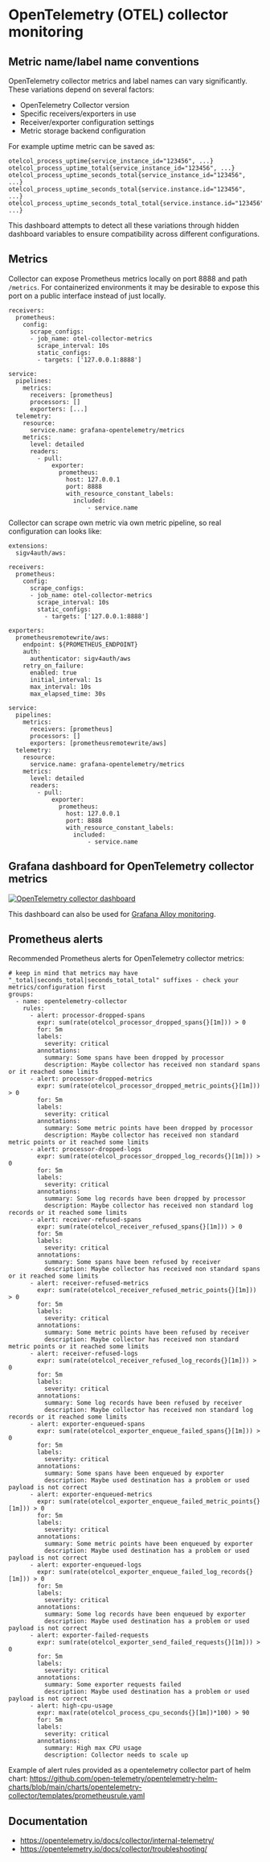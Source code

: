 # OpenTelemetry (OTEL) collector monitoring

## Metric name/label name conventions

OpenTelemetry collector metrics and label names can vary significantly. These variations depend on several factors:

- OpenTelemetry Collector version
- Specific receivers/exporters in use
- Receiver/exporter configuration settings
- Metric storage backend configuration

For example uptime metric can be saved as:
```
otelcol_process_uptime{service_instance_id="123456", ...}
otelcol_process_uptime_total{service_instance_id="123456", ...}
otelcol_process_uptime_seconds_total{service_instance_id="123456", ...}
otelcol_process_uptime_seconds_total{service.instance.id="123456", ...}
otelcol_process_uptime_seconds_total_total{service.instance.id="123456", ...}
```

This dashboard attempts to detect all these variations through hidden dashboard variables 
to ensure compatibility across different configurations.

## Metrics

Collector can expose Prometheus metrics locally on port 8888 and path 
`/metrics`. For containerized environments it may be desirable to expose this 
port on a public interface instead of just locally.

```
receivers:
  prometheus:
    config:
      scrape_configs:
      - job_name: otel-collector-metrics
        scrape_interval: 10s
        static_configs:
        - targets: ['127.0.0.1:8888']

service:
  pipelines:
    metrics:
      receivers: [prometheus]
      processors: []
      exporters: [...]
  telemetry:
    resource:
      service.name: grafana-opentelemetry/metrics
    metrics:
      level: detailed
      readers:
        - pull:
            exporter:
              prometheus:
                host: 127.0.0.1
                port: 8888
                with_resource_constant_labels:
                  included:
                      - service.name
```

Collector can scrape own metric via own metric pipeline, so real configuration 
can looks like:
```
extensions:
  sigv4auth/aws:

receivers:
  prometheus:
    config:
      scrape_configs:
      - job_name: otel-collector-metrics
        scrape_interval: 10s
        static_configs:
          - targets: ['127.0.0.1:8888']

exporters:
  prometheusremotewrite/aws:
    endpoint: ${PROMETHEUS_ENDPOINT}
    auth:
      authenticator: sigv4auth/aws
    retry_on_failure:
      enabled: true
      initial_interval: 1s
      max_interval: 10s
      max_elapsed_time: 30s

service:
  pipelines:
    metrics:
      receivers: [prometheus]
      processors: []
      exporters: [prometheusremotewrite/aws]
  telemetry:
    resource:
      service.name: grafana-opentelemetry/metrics
    metrics:
      level: detailed
      readers:
        - pull:
            exporter:
              prometheus:
                host: 127.0.0.1
                port: 8888
                with_resource_constant_labels:
                  included:
                      - service.name
```

## Grafana dashboard for OpenTelemetry collector metrics

[![OpenTelemetry collector dashboard](dashboard/opentelemetry-collector-dashboard.png)](https://github.com/monitoringartist/opentelemetry-collector-monitoring/tree/main/dashboard)

This dashboard can also be used for [Grafana Alloy monitoring](doc/grafana-alloy-monitoring.md).

## Prometheus alerts

Recommended Prometheus alerts for OpenTelemetry collector metrics:
```
# keep in mind that metrics may have "_total|seconds_total|seconds_total_total" suffixes - check your metrics/configuration first
groups:
  - name: opentelemetry-collector
    rules:
      - alert: processor-dropped-spans
        expr: sum(rate(otelcol_processor_dropped_spans{}[1m])) > 0
        for: 5m
        labels:
          severity: critical
        annotations:
          summary: Some spans have been dropped by processor
          description: Maybe collector has received non standard spans or it reached some limits
      - alert: processor-dropped-metrics
        expr: sum(rate(otelcol_processor_dropped_metric_points{}[1m])) > 0
        for: 5m
        labels:
          severity: critical
        annotations:
          summary: Some metric points have been dropped by processor
          description: Maybe collector has received non standard metric points or it reached some limits
      - alert: processor-dropped-logs
        expr: sum(rate(otelcol_processor_dropped_log_records{}[1m])) > 0
        for: 5m
        labels:
          severity: critical
        annotations:
          summary: Some log records have been dropped by processor
          description: Maybe collector has received non standard log records or it reached some limits
      - alert: receiver-refused-spans
        expr: sum(rate(otelcol_receiver_refused_spans{}[1m])) > 0
        for: 5m
        labels:
          severity: critical
        annotations:
          summary: Some spans have been refused by receiver
          description: Maybe collector has received non standard spans or it reached some limits
      - alert: receiver-refused-metrics
        expr: sum(rate(otelcol_receiver_refused_metric_points{}[1m])) > 0
        for: 5m
        labels:
          severity: critical
        annotations:
          summary: Some metric points have been refused by receiver
          description: Maybe collector has received non standard metric points or it reached some limits
      - alert: receiver-refused-logs
        expr: sum(rate(otelcol_receiver_refused_log_records{}[1m])) > 0
        for: 5m
        labels:
          severity: critical
        annotations:
          summary: Some log records have been refused by receiver
          description: Maybe collector has received non standard log records or it reached some limits
      - alert: exporter-enqueued-spans
        expr: sum(rate(otelcol_exporter_enqueue_failed_spans{}[1m])) > 0
        for: 5m
        labels:
          severity: critical
        annotations:
          summary: Some spans have been enqueued by exporter
          description: Maybe used destination has a problem or used payload is not correct
      - alert: exporter-enqueued-metrics
        expr: sum(rate(otelcol_exporter_enqueue_failed_metric_points{}[1m])) > 0
        for: 5m
        labels:
          severity: critical
        annotations:
          summary: Some metric points have been enqueued by exporter
          description: Maybe used destination has a problem or used payload is not correct
      - alert: exporter-enqueued-logs
        expr: sum(rate(otelcol_exporter_enqueue_failed_log_records{}[1m])) > 0
        for: 5m
        labels:
          severity: critical
        annotations:
          summary: Some log records have been enqueued by exporter
          description: Maybe used destination has a problem or used payload is not correct
      - alert: exporter-failed-requests
        expr: sum(rate(otelcol_exporter_send_failed_requests{}[1m])) > 0
        for: 5m
        labels:
          severity: critical
        annotations:
          summary: Some exporter requests failed
          description: Maybe used destination has a problem or used payload is not correct
      - alert: high-cpu-usage
        expr: max(rate(otelcol_process_cpu_seconds{}[1m])*100) > 90
        for: 5m
        labels:
          severity: critical
        annotations:
          summary: High max CPU usage
          description: Collector needs to scale up
```

Example of alert rules provided as a opentelemetry collector part of helm chart: https://github.com/open-telemetry/opentelemetry-helm-charts/blob/main/charts/opentelemetry-collector/templates/prometheusrule.yaml

## Documentation

- https://opentelemetry.io/docs/collector/internal-telemetry/
- https://opentelemetry.io/docs/collector/troubleshooting/
